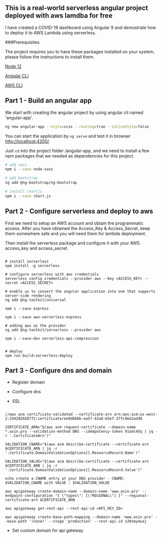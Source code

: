 ## This is a real-world serverless angular project deployed with aws lamdba for free

I have created a COVID-19 dashboard using Angular 9 and demostrate how to deploy it to AWS Lambda using serverless.

###Prerequisites

The project requires you to have these packages installed on your system, please follow the instructions to install them.

[Node 12](https://nodejs.org/en/download)

[Angular CLI](https://cli.angular.io/)

[AWS CLI](https://docs.aws.amazon.com/cli/latest/userguide/cli-chap-install.html)


Part 1 - Build an angular app
------

We start with creating the angular project by using angular cli named 'angular-app'.

```bash
ng new angular-app --style=scss --routing=true --inlineStyle=false
```

You can start the application by `ng serve` and test it in browser [http://localhost:4200/](http://localhost:4200/).

Just `cd` into the project folder /angular-app, and we need to install a few npm packages that we needed as dependencies for this project.

```bash
# add sass
npm i --save node-sass

# add bootstrap
ng add @ng-bootstrap/ng-bootstrap

# install chartjs
npm i --save chart.js

```

Part 2 - Configure serverless and deploy to aws 
-----

First we need to setup an AWS account and obtain the programmatic access. After you have obtained the Access_Key & Access_Secret, keep them somewhere safe and you will need them for lambda deployment. 

Then install the serverless package and configure it with your AWS access_key and access_secret.

```

# install serverless
npm install -g serverless

# configure serverless with aws credentials
serverless config credentials --provider aws --key <ACCESS_KEY> --secret <ACCESS_SECRET>

# enable us to convert the angular application into one that supports server-side rendering
ng add @ng-toolkit/universal

npm i --save express

npm i --save aws-serverless-express

# adding aws as the provider
ng add @ng-toolkit/serverless --provider aws

npm i --save-dev serverless-api-compression


# deploy
npm run build:serverless:deploy
```

Part 3 - Configure dns and domain
------

- Register domain 


- Configure dns


- SSL
```

//aws acm certificate-validated --certificate-arn arn:aws:acm:us-west-2:294202928772:certificate/ee9db60b-ea57-42a8-b5ef-37fc9eb2add8

CERTIFICATE_ARN="$(aws acm request-certificate --domain-name *.asin.pro --validation-method DNS --idempotency-token 91adc45q | jq -r '.CertificateArn')"

VALIDATION_CNAME="$(aws acm describe-certificate --certificate-arn $CERTIFICATE_ARN | jq -r '.Certificate.DomainValidationOptions[].ResourceRecord.Name')"

VALIDATION_VALUE="$(aws acm describe-certificate --certificate-arn $CERTIFICATE_ARN | jq -r '.Certificate.DomainValidationOptions[].ResourceRecord.Value')"

echo create a CNAME entry at your DNS provider - CNAME: $VALIDATION_CNAME with VALUE : $VALIDATION_VALUE

aws apigateway create-domain-name --domain-name 'www.asin.pro' --endpoint-configuration "{ \"types\": [\"REGIONAL\"] }" --regional-certificate-arn $CERTIFICATE_ARN

aws apigateway get-rest-api --rest-api-id <API_KEY_ID>

aws apigateway create-base-path-mapping --domain-name 'www.asin.pro' --base-path '(none)' --stage 'production' --rest-api-id z20smy4uaj

```

- Set custom domain for api gateway
